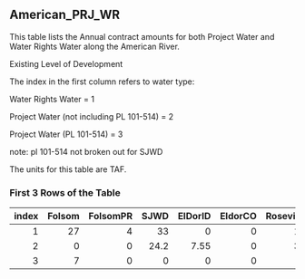 ## American_PRJ_WR
This table lists the Annual contract amounts for both Project Water and Water Rights Water along the American River.

Existing Level of Development



The index in the first column refers to water type:

Water Rights Water = 1

Project Water (not including PL 101-514) = 2

Project Water (PL 101-514) = 3



note: pl 101-514 not broken out for SJWD



The units for this table are TAF.

### First 3 Rows of the Table
|   index |   Folsom |   FolsomPR |   SJWD |   ElDorID |   EldorCO |   Roseville |   PCWA_AMR |   CalPrkRc |   SMUD |   SCWA |   PCWA_NFA |   GSWC |
|--------:|---------:|-----------:|-------:|----------:|----------:|------------:|-----------:|-----------:|-------:|-------:|-----------:|-------:|
|       1 |       27 |          4 |   33   |      0    |         0 |          14 |          0 |          5 |     15 |      0 |       35.5 |      5 |
|       2 |        0 |          0 |   24.2 |      7.55 |         0 |          32 |          0 |          0 |     30 |     15 |        0   |      6 |
|       3 |        7 |          0 |    0   |      0    |         0 |           0 |          0 |          0 |      0 |      0 |        0   |      0 |